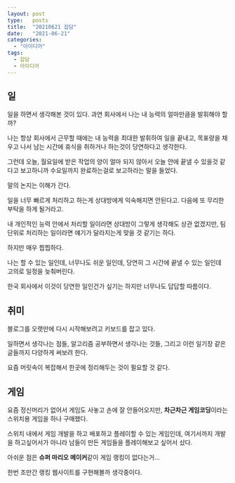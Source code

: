 ```yaml
---
layout: post
type:   posts
title:  "20210621 잡담"
date:   "2021-06-21"
categories:
  - "아이디어"
tags:
  - 잡담
  - 아이디어
---
```


## 일
일을 하면서 생각해본 것이 있다. 과연 회사에서 나는 내 능력의 얼마만큼을 발휘해야 할까?

나는 항상 회사에서 근무할 때에는 내 능력을 최대한 발휘하여 일을 끝내고, 목표량을 채우고 나서 남는 시간에 휴식을 취하거나 하는것이 당연하다고 생각한다.

그런데 오늘, 월요일에 받은 작업의 양이 얼마 되지 않아서 오늘 안에 끝낼 수 있을것 같다고 보고하니까 수요일까지 완료하는걸로 보고하라는 말을 들었다.

말의 논지는 이해가 간다.

일을 너무 빠르게 처리하고 하는게 상대방에게 익숙해지면 안된다고. 다음에 또 무리한 부탁을 하게 될거라고.

내 개인적인 능력 안에서 처리할 일이라면 상대방이 그렇게 생각해도 상관 없겠지만, 팀 단위로 처리하는 일이라면 얘기가 달라지는게 맞을 것 같기는 하다.

하지만 매우 찝찝하다.

나는 할 수 있는 일인데, 너무나도 쉬운 일인데, 당연히 그 시간에 끝낼 수 있는 일인데 고의로 일정을 늦춰버린다.

한국 회사에서 이것이 당연한 일인건가 싶기는 하지만 너무나도 답답할 따름이다.


## 취미
블로그를 오랫만에 다시 시작해보려고 키보드를 잡고 있다.

일하면서 생각나는 점들, 알고리즘 공부하면서 생각나는 것들, 그리고 이런 일기장 같은 글들까지 다양하게 써보려 한다.

요즘 머릿속이 복잡해서 한곳에 정리해두는 것이 필요할 것 같다.


## 게임
요즘 정신머리가 없어서 게임도 사놓고 손에 잘 안들어오지만, **차근차근 게임코딩**이라는 스위치용 게임을 하나 구매했다.

스위치 내에서 게임 개발을 하고 배포하고 플레이할 수 있는 게임인데, 여기서까지 개발을 하고싶어서가 아니라 남들이 만든 게임들을 플레이해보고 싶어서 샀다.

아쉬운 점은 **슈퍼 마리오 메이커**같이 게임 랭킹이 없다는거...

한번 조만간 랭킹 웹사이트를 구현해볼까 생각중이다.
